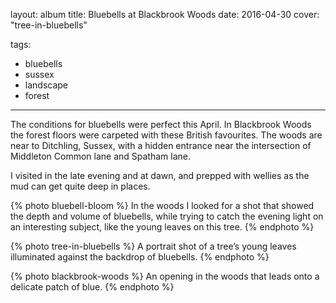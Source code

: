 layout: album
title: Bluebells at Blackbrook Woods
date: 2016-04-30
cover: "tree-in-bluebells"

tags:
  - bluebells
  - sussex
  - landscape
  - forest
---

The conditions for bluebells were perfect this April. In Blackbrook Woods the forest floors were carpeted with these British favourites. The woods are near to Ditchling, Sussex, with a hidden entrance near the intersection of Middleton Common lane and Spatham lane.

I visited in the late evening and at dawn, and prepped with wellies as the mud can get quite deep in places.

{% photo bluebell-bloom %}
In the woods I looked for a shot that showed the depth and volume of bluebells, while trying to catch the evening light on an interesting subject, like the young leaves on this tree.
{% endphoto %}

{% photo tree-in-bluebells %}
A portrait shot of a tree’s young leaves illuminated against the backdrop of bluebells.
{% endphoto %}

{% photo blackbrook-woods %}
An opening in the woods that leads onto a delicate patch of blue.
{% endphoto %}
